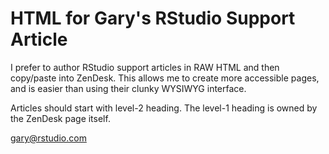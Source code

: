 # HTML for Gary's RStudio Support Article

I prefer to author RStudio support articles in RAW HTML and then copy/paste
into ZenDesk. This allows me to create more accessible pages, and is easier
than using their clunky WYSIWYG interface.

Articles should start with level-2 heading. The level-1 heading is owned by 
the ZenDesk page itself.

gary@rstudio.com
